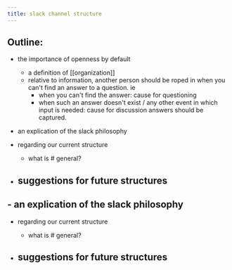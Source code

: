 ```yaml
---
title: slack channel structure
---
```


## Outline:

- the importance of openness by default
  - a definition of [[organization]]
  - relative to information, 
    another person should be roped in when you can't find an answer to a question. ie
    - when you can't find the answer:
      cause for questioning
    - when such an answer doesn't exist / any other event in which input is needed:
      cause for discussion
    answers should be captured.

- an explication of the slack philosophy

- regarding our current structure
  - what is # general?

- suggestions for future structures
  -
## - an explication of the slack philosophy

- regarding our current structure
  - what is # general?

- suggestions for future structures
  - 